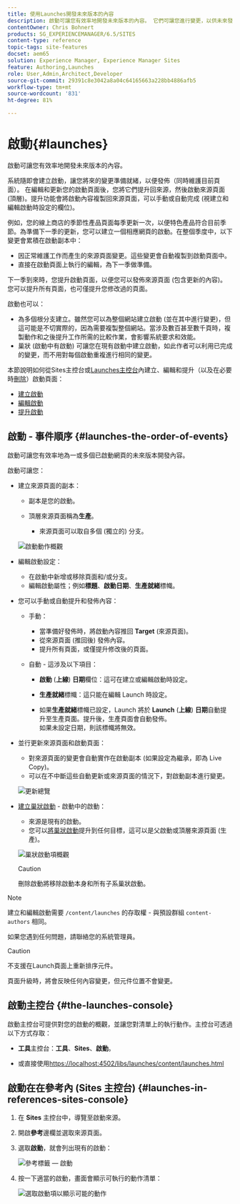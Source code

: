 ```yaml
---
title: 使用Launches開發未來版本的內容
description: 啟動可讓您有效率地開發未來版本的內容。 它們可讓您進行變更，以供未來發佈，同時維護您目前的頁面。
contentOwner: Chris Bohnert
products: SG_EXPERIENCEMANAGER/6.5/SITES
content-type: reference
topic-tags: site-features
docset: aem65
solution: Experience Manager, Experience Manager Sites
feature: Authoring,Launches
role: User,Admin,Architect,Developer
source-git-commit: 29391c8e3042a8a04c64165663a228bb4886afb5
workflow-type: tm+mt
source-wordcount: '831'
ht-degree: 81%

---
```


# 啟動{#launches}

啟動可讓您有效率地開發未來版本的內容。

系統隨即會建立啟動，讓您將來的變更準備就緒，以便發佈（同時維護目前頁面）。 在編輯和更新您的啟動頁面後，您將它們提升回來源，然後啟動來源頁面 (頂層)。提升功能會將啟動內容複製回來源頁面，可以手動或自動完成 (視建立和編輯啟動時設定的欄位)。

例如，您的線上商店的季節性產品頁面每季更新一次，以便特色產品符合目前季節。為準備下一季的更新，您可以建立一個相應網頁的啟動。在整個季度中，以下變更會累積在啟動副本中：

* 因正常維護工作而產生的來源頁面變更。這些變更會自動複製到啟動頁面中。
* 直接在啟動頁面上執行的編輯，為下一季做準備。

下一季到來時，您提升啟動頁面，以便您可以發佈來源頁面 (包含更新的內容)。您可以提升所有頁面，也可僅提升您修改過的頁面。

啟動也可以：

* 為多個根分支建立。雖然您可以為整個網站建立啟動 (並在其中進行變更)，但這可能是不切實際的，因為需要複製整個網站。當涉及數百甚至數千頁時，複製動作和之後提升工作所需的比較作業，會影響系統要求和效能。
* 巢狀 (啟動中有啟動) 可讓您在現有啟動中建立啟動，如此作者可以利用已完成的變更，而不用對每個啟動重複進行相同的變更。

本節說明如何從Sites主控台或[Launches主控台](#the-launches-console)內建立、編輯和提升（以及在必要時[刪除](/help/sites-authoring/launches-creating.md#deleting-a-launch)）啟動頁面：

* [建立啟動](/help/sites-authoring/launches-creating.md)
* [編輯啟動](/help/sites-authoring/launches-editing.md)
* [提升啟動](/help/sites-authoring/launches-promoting.md)

## 啟動 - 事件順序 {#launches-the-order-of-events}

啟動可讓您有效率地為一或多個已啟動網頁的未來版本開發內容。

啟動可讓您：

* 建立來源頁面的副本：

   * 副本是您的啟動。
   * 頂層來源頁面稱為&#x200B;**生產**。

      * 來源頁面可以取自多個 (獨立的) 分支。

  ![啟動動作概觀](assets/chlimage_1-111.png)

* 編輯啟動設定：

   * 在啟動中新增或移除頁面和/或分支。
   * 編輯啟動屬性；例如&#x200B;**標題**、**啟動日期**、**生產就緒**&#x200B;標幟。

* 您可以手動或自動提升和發佈內容：

   * 手動：

      * 當準備好發佈時，將啟動內容推回 **Target** (來源頁面)。
      * 從來源頁面 (推回後) 發佈內容。
      * 提升所有頁面，或僅提升修改後的頁面。

   * 自動 - 這涉及以下項目：

      * **啟動** (**上線**) **日期**&#x200B;欄位：這可在建立或編輯啟動時設定。

      * **生產就緒**&#x200B;標幟：這只能在編輯 Launch 時設定。
      * 如果&#x200B;**生產就緒**&#x200B;標幟已設定，Launch 將於 **Launch** (**上線**) **日期**&#x200B;自動提升至生產頁面。提升後，生產頁面會自動發佈。\
        如果未設定日期，則該標幟將無效。

* 並行更新來源頁面和啟動頁面：

   * 對來源頁面的變更會自動實作在啟動副本 (如果設定為繼承，即為 Live Copy)。
   * 可以在不中斷這些自動更新或來源頁面的情況下，對啟動副本進行變更。

  ![更新總覽](assets/chlimage_1-112.png)

* [建立巢狀啟動](/help/sites-authoring/launches-creating.md#creating-a-nested-launch) - 啟動中的啟動：

   * 來源是現有的啟動。
   * 您可以[將巢狀啟動](/help/sites-authoring/launches-promoting.md#promoting-a-nested-launch)提升到任何目標，這可以是父啟動或頂層來源頁面 (生產)。

  ![巢狀啟動項概觀](assets/chlimage_1-113.png)

  >[!CAUTION]
  >
  >刪除啟動將移除啟動本身和所有子系巢狀啟動。

>[!NOTE]
>
>建立和編輯啟動需要 `/content/launches` 的存取權 - 與預設群組 `content-authors` 相同。
>
>如果您遇到任何問題，請聯絡您的系統管理員。

>[!CAUTION]
>
>不支援在Launch頁面上重新排序元件。
>
>頁面升級時，將會反映任何內容變更，但元件位置不會變更。

## 啟動主控台 {#the-launches-console}

啟動主控台可提供對您的啟動的概觀，並讓您對清單上的執行動作。主控台可透過以下方式存取：

* **工具**&#x200B;主控台：**工具**、**Sites**、**啟動**。

* 或直接使用[https://localhost:4502/libs/launches/content/launches.html](https://localhost:4502/libs/launches/content/launches.html)

## 啟動在在參考內 (Sites 主控台) {#launches-in-references-sites-console}

1. 在 **Sites** 主控台中，導覽至啟動來源。
1. 開啟&#x200B;**參考**&#x200B;邊欄並選取來源頁面。
1. 選取&#x200B;**啟動**，就會列出現有的啟動：

   ![參考標籤 — 啟動](assets/screen-shot_2019-03-05at121901-1.png)

1. 按一下適當的啟動，畫面會顯示可執行的動作清單：

   ![選取啟動項以顯示可能的動作](assets/screen-shot_2019-03-05at121952-1.png)
